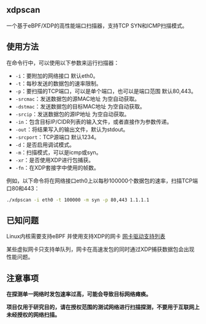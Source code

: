 ## xdpscan

一个基于eBPF/XDP的高性能端口扫描器，支持TCP SYN和ICMP扫描模式。


## 使用方法

在命令行中，可以使用以下参数来运行扫描器：

- `-i`：要附加的网络接口 默认eth0。
- `-t`：每秒发送的数据包的速率限制。
- `-p`：要扫描的TCP端口，可以是单个端口，也可以是端口范围 默认80,443。
- `-srcmac`：发送数据包的源MAC地址 为空自动获取。
- `-dstmac`：发送数据包的目标MAC地址 为空自动获取。
- `-srcip`：发送数据包的源IP地址 为空自动获取。
- `-in`：包含目标IP/CIDR列表的输入文件，或者直接作为参数传递。
- `-out`：将结果写入的输出文件，默认为stdout。
- `-srcport`：TCP源端口 默认1234。
- `-d`：是否启用调试模式。
- `-m`：扫描模式，可以是icmp或syn。
- `-xr`：是否使用XDP进行包捕获。
- `-fn`：在XDP套接字中使用的帧数。

例如，以下命令将在网络接口eth0上以每秒100000个数据包的速率，扫描TCP端口80和443：

```bash
./xdpscan -i eth0 -t 100000 -m syn -p 80,443 1.1.1.1
```



## 已知问题

Linux内核需要支持eBPF 并使用支持XDP的网卡 [网卡驱动支持列表](https://github.com/iovisor/bcc/blob/master/docs/kernel-versions.md)

某些虚拟网卡只支持单队列，网卡在高速发包的同时通过XDP捕获数据包会出现性能问题。

## 注意事项
**在探测单一网络时发包速率过高，可能会导致目标网络瘫痪。**

**项目仅用于研究目的，请在授权范围的测试网络进行扫描探测，不要用于互联网上未经授权的网络扫描。**

